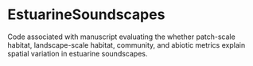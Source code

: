 # EstuarineSoundscapes
Code associated with manuscript evaluating the whether patch-scale habitat, landscape-scale habitat, community, and abiotic metrics explain spatial variation in estuarine soundscapes. 
